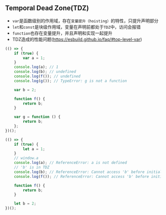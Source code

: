## Temporal Dead Zone(TDZ)

* `var`是函数级别的作用域，存在`变量提升（hoisting）`的特性，只提升声明部分
* `let`和`const`是块级作用域，变量在声明前都处于`TDZ`中，访问会报错
* `function`也存在变量提升，并且声明和实现一起提升
* TDZ造成的性能问题(https://esbuild.github.io/faq/#top-level-var)

```javascript
(() => {
    if (true) {
        var a = 1;
    }
    console.log(a); // 1
    console.log(b); // undefined
    console.log(f()); // undefined
    console.log(g()); // TypeError: g is not a function

    var b = 2;

    function f() {
        return b;
    }

    var g = function () {
        return b;
    };
})();

(() => {
    if (true) {
        let a = 1;
    }
    // window.a
    console.log(a); // ReferenceError: a is not defined
    // 'b' is in TDZ
    console.log(b); // ReferenceError: Cannot access 'b' before initialization
    console.log(f()); // ReferenceError: Cannot access 'b' before initialization

    function f() {
        return b;
    }

    let b = 2;
})();
```